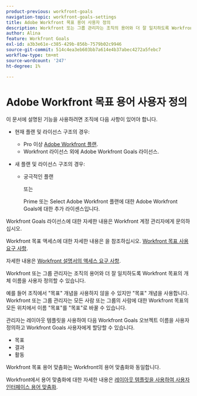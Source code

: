 ```yaml
---
product-previous: workfront-goals
navigation-topic: workfront-goals-settings
title: Adobe Workfront 목표 용어 사용자 정의
description: Workfront 또는 그룹 관리자는 조직의 용어와 더 잘 일치하도록 Workfront 목표의 개체 이름을 사용자 정의할 수 있습니다.
author: Alina
feature: Workfront Goals
exl-id: a3b3e61e-c385-429b-856b-7579b02c9946
source-git-commit: 514c4ea3eb603bb7a614e4b37abec4272a5febc7
workflow-type: tm+mt
source-wordcount: '247'
ht-degree: 1%

---
```


# Adobe Workfront 목표 용어 사용자 정의

이 문서에 설명된 기능을 사용하려면 조직에 다음 사항이 있어야 합니다.

* 현재 플랜 및 라이선스 구조의 경우:

   * Pro 이상 [Adobe Workfront 플랜](https://www.workfront.com/plans).
   * Workfront 라이선스 외에 Adobe Workfront Goals 라이선스.

* 새 플랜 및 라이선스 구조의 경우:

   * 궁극적인 플랜

     또는

     Prime 또는 Select Adobe Workfront 플랜에 대한 Adobe Workfront Goals에 대한 추가 라이센스입니다.

Workfront Goals 라이선스에 대한 자세한 내용은 Workfront 계정 관리자에게 문의하십시오.

Workfront 목표 액세스에 대한 자세한 내용은 을 참조하십시오. [Workfront 목표 사용 요구 사항](/help/quicksilver/workfront-goals/goal-management/access-needed-for-wf-goals.md).

자세한 내용은 [Workfront 설명서의 액세스 요구 사항](/help/quicksilver/administration-and-setup/add-users/access-levels-and-object-permissions/access-level-requirements-in-documentation.md).

Workfront 또는 그룹 관리자는 조직의 용어와 더 잘 일치하도록 Workfront 목표의 개체 이름을 사용자 정의할 수 있습니다.

예를 들어 조직에서 &quot;목표&quot; 개념을 사용하지 않을 수 있지만 &quot;목표&quot; 개념을 사용합니다. Workfront 또는 그룹 관리자는 모든 사람 또는 그룹의 사람에 대한 Workfront 목표의 모든 위치에서 이름 &quot;목표&quot;를 &quot;목표&quot;로 바꿀 수 있습니다.

관리자는 레이아웃 템플릿을 사용하여 다음 Workfront Goals 오브젝트 이름을 사용자 정의하고 Workfront Goals 사용자에게 할당할 수 있습니다.

* 목표
* 결과
* 활동

Workfront 목표 용어 맞춤화는 Workfront의 용어 맞춤화와 동일합니다.

Workfront에서 용어 맞춤화에 대한 자세한 내용은 [레이아웃 템플릿을 사용하여 사용자 인터페이스 용어 맞춤화](../../administration-and-setup/customize-workfront/use-layout-templates/customize-terminology.md).
